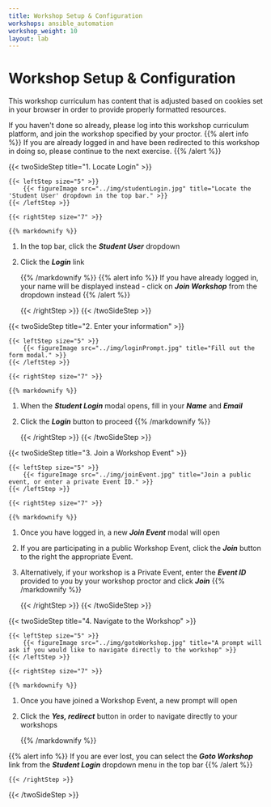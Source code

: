```yaml
---
title: Workshop Setup & Configuration
workshops: ansible_automation
workshop_weight: 10
layout: lab
---
```


# Workshop Setup & Configuration

This workshop curriculum has content that is adjusted based on cookies set in your browser in order to provide properly formatted resources.

If you haven't done so already, please log into this workshop curriculum platform, and join the workshop specified by your proctor.
{{% alert info %}}
If you are already logged in and have been redirected to this workshop in doing so, please continue to the next exercise.
{{% /alert %}}

{{< twoSideStep title="1. Locate Login" >}}

    {{< leftStep size="5" >}}
        {{< figureImage src="../img/studentLogin.jpg" title="Locate the 'Student User' dropdown in the top bar." >}}
    {{< /leftStep >}}

    {{< rightStep size="7" >}}
    
    {{% markdownify %}}
1. In the top bar, click the ***Student User*** dropdown
2. Click the ***Login*** link


    {{% /markdownify %}}
{{% alert info %}}
If you have already logged in, your name will be displayed instead - click on ***Join Workshop*** from the dropdown instead
{{% /alert %}}

    {{< /rightStep >}}
{{< /twoSideStep >}}

{{< twoSideStep title="2. Enter your information" >}}

    {{< leftStep size="5" >}}
        {{< figureImage src="../img/loginPrompt.jpg" title="Fill out the form modal." >}}
    {{< /leftStep >}}

    {{< rightStep size="7" >}}
    
    {{% markdownify %}}
1. When the ***Student Login*** modal opens, fill in your ***Name*** and ***Email***
2. Click the ***Login*** button to proceed
    {{% /markdownify %}}

    {{< /rightStep >}}
{{< /twoSideStep >}}

{{< twoSideStep title="3. Join a Workshop Event" >}}

    {{< leftStep size="5" >}}
        {{< figureImage src="../img/joinEvent.jpg" title="Join a public event, or enter a private Event ID." >}}
    {{< /leftStep >}}

    {{< rightStep size="7" >}}
    
    {{% markdownify %}}
1. Once you have logged in, a new ***Join Event*** modal will open
2. If you are participating in a public Workshop Event, click the ***Join*** button to the right the appropriate Event.
3. Alternatively, if your workshop is a Private Event, enter the ***Event ID*** provided to you by your workshop proctor and click ***Join***
    {{% /markdownify %}}

    {{< /rightStep >}}
{{< /twoSideStep >}}

{{< twoSideStep title="4. Navigate to the Workshop" >}}

    {{< leftStep size="5" >}}
        {{< figureImage src="../img/gotoWorkshop.jpg" title="A prompt will ask if you would like to navigate directly to the workshop" >}}
    {{< /leftStep >}}

    {{< rightStep size="7" >}}
    
    {{% markdownify %}}
1. Once you have joined a Workshop Event, a new prompt will open
2. Click the ***Yes, redirect*** button in order to navigate directly to your workshops

    {{% /markdownify %}}

{{% alert info %}}
If you are ever lost, you can select the ***Goto Workshop*** link from the ***Student Login*** dropdown menu in the top bar
{{% /alert %}}

    {{< /rightStep >}}
{{< /twoSideStep >}}